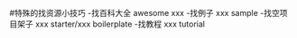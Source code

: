 #特殊的找资源小技巧
-找百科大全 awesome xxx
-找例子 xxx sample
-找空项目架子 xxx starter/xxx boilerplate
-找教程 xxx tutorial
